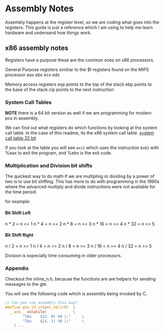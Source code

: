 # Assembly Notes

Assembly happens at the register level, so we are coding what goes into the registers.  This guide is just a reference which I am using to help me learn hardware and undersand how things work.

## x86 assembly notes

Registers have a purpose these are the common ones on x86 processors.

General Purpose registers similiar to the $t registers found on the MIPS processor
eax
ebx
ecx
edx

Memory access registers
esp  points to the top of the stack
ebp  points to the base of the stack
cip  points to the next instruction

### System Call Tables

**NOTE** there is a 64 bit version as well if we are programming for modern pcs in assembly.

We can find out what registers do which functions by looking at the system call table.  In the case of this readme, its the x86 system call table.
[system call table 32 bit](https://chromium.googlesource.com/chromiumos/docs/+/master/constants/syscalls.md#x86-32_bit)

If you look at the table you will see `exit` which uses the instruction `0x01` with %eax to exit the program, and %ebx is the exit code.

### Multiplication and Division bit shifts

The quickest way to do math if we are multipling or dividing by a power of two is to use bit shifting.  This has more to do with programming in the 1990s where the advanced multiply and divide instructions were not available for the time period.

for example:

#### Bit Shift Left
n * 2 = n << 1
n * 4 = n << 2
n * 8 = n << 3
n * 16 = n << 4
n * 32 = n << 5

#### Bit Shift Right
n / 2 = n >> 1
n / 4 = n >> 2
n / 8 = n >> 3
n / 16 = n >> 4
n / 32 = n >> 5

Division is expecially time consuming in older processors.

### Appendix

Checkout the inline_n.h, because the functions are are helpers for sending messages to the gte.

You will see the following code which is assembly being invoked by C.

```c
// Can you use assembly this way?
#define gte_ld_intpol_vbl(r0)  \
  __asm__ volatile(            \
		"lbu    $12, 0( %0 );"     \
		"lbu    $13, 1( %0 );"     \
	) ...
```